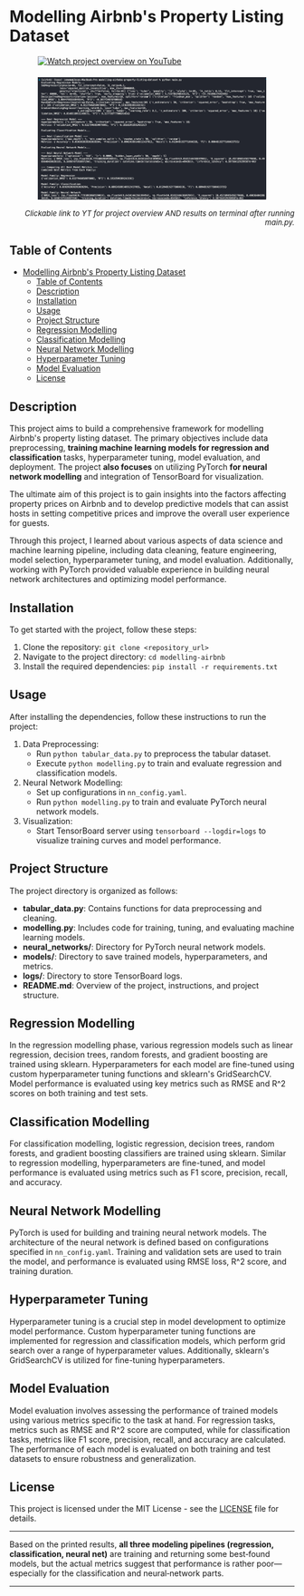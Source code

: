 # Modelling Airbnb's Property Listing Dataset

<div style="display: flex; flex-direction: column; align-items: center;">
  <div style="width: 80%;">
    <a href="https://www.youtube.com/watch?v=Tub0xAsNzk8" target="_blank">
      <img src="https://img.youtube.com/vi/Tub0xAsNzk8/0.jpg" alt="Watch project overview on YouTube" style="width: 100%; margin-bottom: 20px;">
  </div>
  <div style="width: 80%;">
    <img src="./readme_images/Results.png" alt="Hangman lost Image" style="width: 100%;">
    </a>
  </div>
</div>

<div style="text-align: right; font-size: small;">
    <p><i>Clickable link to YT for project overview AND results on terminal after running main.py.</i></p>
</div>


## Table of Contents
- [Modelling Airbnb's Property Listing Dataset](#modelling-airbnbs-property-listing-dataset)
  - [Table of Contents](#table-of-contents)
  - [Description](#description)
  - [Installation](#installation)
  - [Usage](#usage)
  - [Project Structure](#project-structure)
  - [Regression Modelling](#regression-modelling)
  - [Classification Modelling](#classification-modelling)
  - [Neural Network Modelling](#neural-network-modelling)
  - [Hyperparameter Tuning](#hyperparameter-tuning)
  - [Model Evaluation](#model-evaluation)
  - [License](#license)

## Description
This project aims to build a comprehensive framework for modelling Airbnb's property listing dataset. The primary objectives include data preprocessing, <b>training machine learning models for regression and classification</b> tasks, hyperparameter tuning, model evaluation, and deployment. The project <b>also focuses</b> on utilizing PyTorch <b>for neural network modelling</b> and integration of TensorBoard for visualization.

The ultimate aim of this project is to gain insights into the factors affecting property prices on Airbnb and to develop predictive models that can assist hosts in setting competitive prices and improve the overall user experience for guests.

Through this project, I learned about various aspects of data science and machine learning pipeline, including data cleaning, feature engineering, model selection, hyperparameter tuning, and model evaluation. Additionally, working with PyTorch provided valuable experience in building neural network architectures and optimizing model performance.

## Installation
To get started with the project, follow these steps:
1. Clone the repository: `git clone <repository_url>`
2. Navigate to the project directory: `cd modelling-airbnb`
3. Install the required dependencies: `pip install -r requirements.txt`

## Usage
After installing the dependencies, follow these instructions to run the project:
1. Data Preprocessing:
   - Run `python tabular_data.py` to preprocess the tabular dataset.
   - Execute `python modelling.py` to train and evaluate regression and classification models.
2. Neural Network Modelling:
   - Set up configurations in `nn_config.yaml`.
   - Run `python modelling.py` to train and evaluate PyTorch neural network models.
3. Visualization:
   - Start TensorBoard server using `tensorboard --logdir=logs` to visualize training curves and model performance.

## Project Structure
The project directory is organized as follows:
- **tabular_data.py**: Contains functions for data preprocessing and cleaning.
- **modelling.py**: Includes code for training, tuning, and evaluating machine learning models.
- **neural_networks/**: Directory for PyTorch neural network models.
- **models/**: Directory to save trained models, hyperparameters, and metrics.
- **logs/**: Directory to store TensorBoard logs.
- **README.md**: Overview of the project, instructions, and project structure.

## Regression Modelling
In the regression modelling phase, various regression models such as linear regression, decision trees, random forests, and gradient boosting are trained using sklearn. Hyperparameters for each model are fine-tuned using custom hyperparameter tuning functions and sklearn's GridSearchCV. Model performance is evaluated using key metrics such as RMSE and R^2 scores on both training and test sets.

## Classification Modelling
For classification modelling, logistic regression, decision trees, random forests, and gradient boosting classifiers are trained using sklearn. Similar to regression modelling, hyperparameters are fine-tuned, and model performance is evaluated using metrics such as F1 score, precision, recall, and accuracy.

## Neural Network Modelling
PyTorch is used for building and training neural network models. The architecture of the neural network is defined based on configurations specified in `nn_config.yaml`. Training and validation sets are used to train the model, and performance is evaluated using RMSE loss, R^2 score, and training duration.

## Hyperparameter Tuning
Hyperparameter tuning is a crucial step in model development to optimize model performance. Custom hyperparameter tuning functions are implemented for regression and classification models, which perform grid search over a range of hyperparameter values. Additionally, sklearn's GridSearchCV is utilized for fine-tuning hyperparameters.

## Model Evaluation
Model evaluation involves assessing the performance of trained models using various metrics specific to the task at hand. For regression tasks, metrics such as RMSE and R^2 score are computed, while for classification tasks, metrics like F1 score, precision, recall, and accuracy are calculated. The performance of each model is evaluated on both training and test datasets to ensure robustness and generalization.

## License
This project is licensed under the MIT License - see the [LICENSE](LICENSE) file for details.

---

Based on the printed results, **all three modeling pipelines (regression, classification, neural net)** are training and returning some best‐found models, but the actual metrics suggest that performance is rather poor—especially for the classification and neural‐network parts.

---
